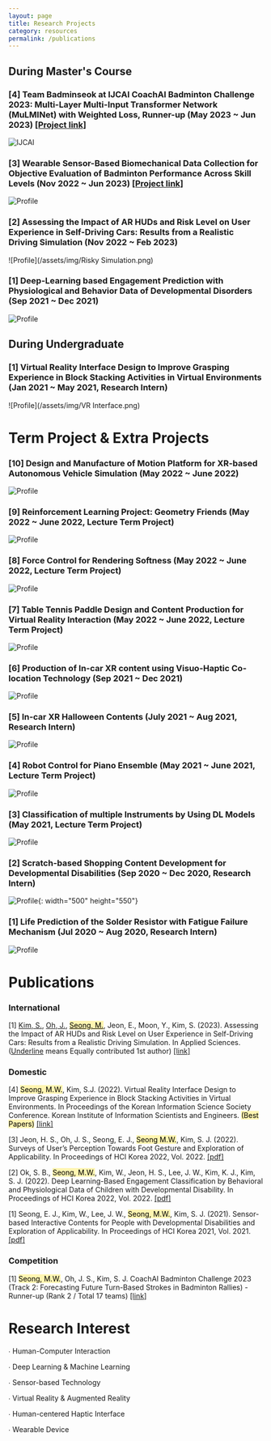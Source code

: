 ```yaml
---
layout: page
title: Research Projects
category: resources
permalink: /publications
---
```

## During Master's Course

### [4] Team Badminseok at IJCAI CoachAI Badminton Challenge 2023: Multi-Layer Multi-Input Transformer Network (MuLMINet) with Weighted Loss, Runner-up (May 2023 ~ Jun 2023) [[Project link]](https://github.com/stan5dard/IJCAI-CoachAI-Challenge-2023/tree/main)
![IJCAI](https://github.com/dailyminiii/dailyminiii.github.io/assets/79134282/52e4a8b2-a50f-4d52-949a-ec4361fc658a)

### [3] Wearable Sensor-Based Biomechanical Data Collection for Objective Evaluation of Badminton Performance Across Skill Levels (Nov 2022 ~ Jun 2023) [[Project link]](https://github.com/dailyminiii/MultiSenseBadminton)
![Profile](/assets/img/badminton.gif)

### [2] Assessing the Impact of AR HUDs and Risk Level on User Experience in Self-Driving Cars: Results from a Realistic Driving Simulation (Nov 2022 ~ Feb 2023)
![Profile](/assets/img/Risky Simulation.png)
  
### [1] Deep-Learning based Engagement Prediction with Physiological and Behavior Data of Developmental Disorders  (Sep 2021 ~ Dec 2021)
![Profile](/assets/img/DL.png)


## During Undergraduate

### [1] Virtual Reality Interface Design to Improve Grasping Experience in Block Stacking Activities in Virtual Environments (Jan 2021 ~ May 2021, Research Intern)
![Profile](/assets/img/VR Interface.png)


# Term Project & Extra Projects

### [10] Design and Manufacture of Motion Platform for XR-based Autonomous Vehicle Simulation (May 2022 ~ June 2022)
![Profile](/assets/img/MotionSimulator.jpg)

### [9] Reinforcement Learning Project: Geometry Friends (May 2022 ~ June 2022, Lecture Term Project)
![Profile](/assets/img/RL.png)

### [8] Force Control for Rendering Softness (May 2022 ~ June 2022, Lecture Term Project)
![Profile](/assets/img/RobotControl.png)

### [7] Table Tennis Paddle Design and Content Production for Virtual Reality Interaction (May 2022 ~ June 2022, Lecture Term Project)
![Profile](/assets/img/VRTableTennis.png)

### [6] Production of In-car XR content using Visuo-Haptic Co-location Technology (Sep 2021 ~ Dec 2021)
![Profile](/assets/img/SR.gif)

### [5] In-car XR Halloween Contents (July 2021 ~ Aug 2021, Research Intern)
![Profile](/assets/img/XRcontents.gif)

### [4] Robot Control for Piano Ensemble (May 2021 ~ June 2021, Lecture Term Project)
![Profile](/assets/img/robotpiano.gif)

### [3] Classification of multiple Instruments by Using DL Models (May 2021, Lecture Term Project)
![Profile](/assets/img/DeepLearning.png)
  
### [2] Scratch-based Shopping Content Development for Developmental Disabilities (Sep 2020 ~ Dec 2020, Research Intern)
![Profile](/assets/img/DevelopmentalDisorder.png){: width="500" height="550"}

### [1] Life Prediction of the Solder Resistor with Fatigue Failure Mechanism (Jul 2020 ~ Aug 2020, Research Intern)
![Profile](/assets/img/solder.jpg)


# Publications

### International

[1] <u>Kim, S.</u>, <u>Oh, J.</u>, <mark style='background-color: #fff5b1'><u>Seong, M.</u></mark>, Jeon, E., Moon, Y., Kim, S. (2023). Assessing the Impact of AR HUDs and Risk Level on User Experience in Self-Driving Cars: Results from a Realistic Driving Simulation. In Applied Sciences. (<u>Underline</u> means Equally contributed 1st author) [[link]](https://www.mdpi.com/2076-3417/13/8/4952)


### Domestic

[4] <mark style='background-color: #fff5b1'>Seong, M.W.</mark>, Kim, S.J. (2022). Virtual Reality Interface Design to Improve Grasping Experience in Block Stacking Activities in Virtual Environments. In Proceedings of the Korean Information Science Society Conference. Korean Institute of Information Scientists and Engineers. <mark style='background-color: #fff5b1'>(Best Papers)</mark> [[link]](https://www.dbpia.co.kr/pdf/pdfView.do?nodeId=NODE11113699&googleIPSandBox=false&mark=0&ipRange=false&accessgl=Y&language=ko_KR&hasTopBanner=true)

[3] Jeon, H. S., Oh, J. S., Seong, E. J., <mark style='background-color: #fff5b1'>Seong M.W.</mark>, Kim, S. J. (2022). Surveys of User’s Perception Towards Foot Gesture and Exploration of Applicability. In Proceedings of HCI Korea 2022, Vol. 2022. [[pdf]](https://drive.google.com/file/d/1Zefz_ERz1FURbhVKovUR7AWkqHvP2uVB/view)

[2] Ok, S. B., <mark style='background-color: #fff5b1'>Seong, M.W.</mark>, Kim, W., Jeon, H. S., Lee, J. W., Kim, K. J.,  Kim, S. J. (2022). Deep Learning-Based Engagement Classification by Behavioral and Physiological Data of Children with Developmental Disability. In Proceedings of HCI Korea 2022, Vol. 2022. [[pdf]](https://drive.google.com/file/d/1GrgSU2Z8lvF0wsoBpX2hHsPf_AZtuXtK/view)

[1] Seong, E. J., Kim, W., Lee, J. W., <mark style='background-color: #fff5b1'>Seong, M.W.</mark>, Kim, S. J. (2021). Sensor-based Interactive Contents for People with Developmental Disabilities and Exploration of Applicability. In Proceedings of HCI Korea 2021, Vol. 2021. [[pdf]](https://drive.google.com/file/d/1aj8kNSi5NoZGOwl4PgPRwEGtiPqkclyj/view)

### Competition
[1] <mark style='background-color: #fff5b1'>Seong, M.W.</mark>, Oh, J. S., Kim, S. J. CoachAI Badminton Challenge 2023 (Track 2: Forecasting Future Turn-Based Strokes in Badminton Rallies) - Runner-up (Rank 2 / Total 17 teams) [[link]](https://github.com/stan5dard/IJCAI-CoachAI-Challenge-2023/tree/main)

# Research Interest

∙ Human-Computer Interaction 

∙ Deep Learning & Machine Learning

∙ Sensor-based Technology 

∙ Virtual Reality & Augmented Reality

∙ Human-centered Haptic Interface

∙ Wearable Device

